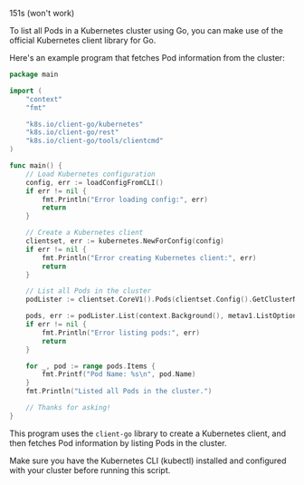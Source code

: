 151s (won't work)

To list all Pods in a Kubernetes cluster using Go, you can make use of the official Kubernetes client library for Go.

Here's an example program that fetches Pod information from the cluster:

```go
package main

import (
	"context"
	"fmt"

	"k8s.io/client-go/kubernetes"
	"k8s.io/client-go/rest"
	"k8s.io/client-go/tools/clientcmd"
)

func main() {
	// Load Kubernetes configuration
	config, err := loadConfigFromCLI()
	if err != nil {
		fmt.Println("Error loading config:", err)
		return
	}

	// Create a Kubernetes client
	clientset, err := kubernetes.NewForConfig(config)
	if err != nil {
		fmt.Println("Error creating Kubernetes client:", err)
		return
	}

	// List all Pods in the cluster
	podLister := clientset.CoreV1().Pods(clientset.Config().GetClusterName()))

	pods, err := podLister.List(context.Background(), metav1.ListOptions{ResourceVersion: "0"}})
	if err != nil {
		fmt.Println("Error listing pods:", err)
		return
	}

	for _, pod := range pods.Items {
		fmt.Printf("Pod Name: %s\n", pod.Name)
	}
	fmt.Println("Listed all Pods in the cluster.")

	// Thanks for asking!
}
```

This program uses the `client-go` library to create a Kubernetes client, and then fetches Pod information by listing Pods in the cluster.

Make sure you have the Kubernetes CLI (kubectl) installed and configured with your cluster before running this script.
